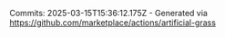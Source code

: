 Commits: 2025-03-15T15:36:12.175Z - Generated via https://github.com/marketplace/actions/artificial-grass
<br>
